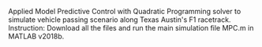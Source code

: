 Applied Model Predictive Control with Quadratic Programming solver to simulate vehicle passing scenario along Texas Austin's F1 racetrack. 
Instruction: Download all the files and run the main simulation file MPC.m in MATLAB v2018b. 